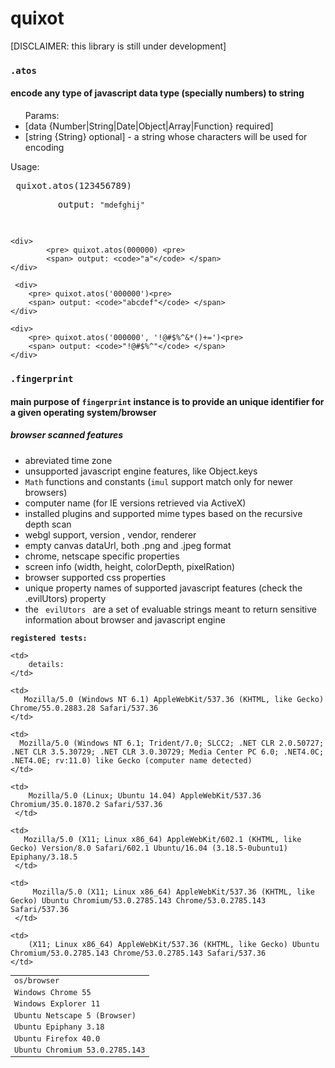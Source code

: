 <h1>quixot</h1>
<div>[DISCLAIMER: this library is still under development]</div>



<h3><code>.atos</code></h3>
<h4>encode any type of javascript data type (specially numbers) to string </h4>

<ul> Params:
    <li> [data {Number|String|Date|Object|Array|Function} required] </li>
    <li> [string {String} optional] - a string whose characters will be used for encoding </li>
</ul>

<div> Usage:
    <div>
        <pre> quixot.atos(123456789) <pre>
        <span> output: <code>"mdefghij"</code> </span>
    </div>

    <div>
            <pre> quixot.atos(000000) <pre>
            <span> output: <code>"a"</code> </span>
    </div>

     <div>
        <pre> quixot.atos('000000')<pre>
        <span> output: <code>"abcdef"</code> </span>
    </div>

    <div>
        <pre> quixot.atos('000000', '!@#$%^&*()+=')<pre>
        <span> output: <code>"!@#$%^"</code> </span>
    </div>
</div>

<h3><code>.fingerprint</code></h3>

<h4>main purpose of <code>fingerprint</code> instance is to provide an unique identifier for a given operating system/browser</h4>

<h5>browser scanned features</h5>
<ul>
    <li>
         abreviated time zone
    </li>
    <li>
        unsupported javascript engine features, like Object.keys
    </li>
    <li>
        <code>Math</code> functions and constants (<code>imul</code> support match only for newer browsers)
    </li>
    <li>
        computer name (for IE versions retrieved via ActiveX)
    </li>
    <li>
        installed plugins and supported mime types
        based on the recursive depth scan
    </li>
    <li>
        webgl support, version , vendor, renderer
    </li>
    <li>
        empty canvas dataUrl, both .png and .jpeg format
    </li>
    <li>
        chrome, netscape specific properties
    </li>
    <li>
       screen info (width, height, colorDepth, pixelRation)
    </li>
    <li>
        browser supported css properties
    </li>
    <li>
        unique property names of supported javascript features
        (check the .evilUtors) property
    </li>
    <li>
        the <code> evilUtors </code>  are a set of evaluable strings meant to return sensitive information
        about browser and javascript engine
    </li>
</ul>










<h4 style="font-family: monospace; font-size: 12px; margin: 0px; padding: 0px">registered tests:</h4>
<table style="font-family: monospace; font-size: 12px; margin: 0px; padding: 0px">
<tr>
    <td>
        os/browser
    </td>

    <td>
        details:
    </td>
</tr>

<tr>
    <td>
       Windows	Chrome	55
    </td>

    <td>
       Mozilla/5.0 (Windows NT 6.1) AppleWebKit/537.36 (KHTML, like Gecko) Chrome/55.0.2883.28 Safari/537.36
    </td>
</tr>


<tr>
    <td>
       Windows	Explorer 11
    </td>

    <td>
      Mozilla/5.0 (Windows NT 6.1; Trident/7.0; SLCC2; .NET CLR 2.0.50727; .NET CLR 3.5.30729; .NET CLR 3.0.30729; Media Center PC 6.0; .NET4.0C; .NET4.0E; rv:11.0) like Gecko (computer name detected)
    </td>
</tr>

<tr>
    <td>
       Ubuntu Netscape 5 (Browser)
    </td>

    <td>
        Mozilla/5.0 (Linux; Ubuntu 14.04) AppleWebKit/537.36 Chromium/35.0.1870.2 Safari/537.36
     </td>
</tr>


<tr>
    <td>
       Ubuntu Epiphany 3.18
    </td>

    <td>
       Mozilla/5.0 (X11; Linux x86_64) AppleWebKit/602.1 (KHTML, like Gecko) Version/8.0 Safari/602.1 Ubuntu/16.04 (3.18.5-0ubuntu1) Epiphany/3.18.5
     </td>
</tr>


<tr>
    <td>
       Ubuntu Firefox 40.0
    </td>

    <td>
         Mozilla/5.0 (X11; Linux x86_64) AppleWebKit/537.36 (KHTML, like Gecko) Ubuntu Chromium/53.0.2785.143 Chrome/53.0.2785.143 Safari/537.36
     </td>
</tr>


<tr>
    <td>
       Ubuntu Chromium 53.0.2785.143
    </td>

    <td>
        (X11; Linux x86_64) AppleWebKit/537.36 (KHTML, like Gecko) Ubuntu Chromium/53.0.2785.143 Chrome/53.0.2785.143 Safari/537.36
    </td>
</tr>

</table>




















